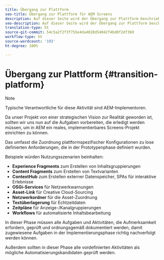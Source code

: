 ```yaml
---
title: Übergang zur Plattform
seo-title: Übergang zur Plattform für AEM Screens
description: Auf dieser Seite wird der Übergang zur Plattform beschrieben.
seo-description: Auf dieser Seite wird der Übergang zur Plattform beschrieben.
translation-type: ht
source-git-commit: 54c5a2f2f3f755e4da4028d54042f4bd8f2df369
workflow-type: ht
source-wordcount: '193'
ht-degree: 100%

---
```



# Übergang zur Plattform {#transition-platform}

>[!NOTE]
>
>Typische Verantwortliche für diese Aktivität sind AEM-Implementoren.

Da unser Projekt von einer strategischen Vision zur Realität geworden ist, sollten wir uns nun auf die Aufgaben vorbereiten, die erledigt werden müssen, um in AEM ein reales, implementierbares Screens-Projekt einrichten zu können.

Das umfasst die Zuordnung plattformspezifischer Konfigurationen zu lose definierten Anforderungen, die in der Prototypenphase definiert wurden.

Beispiele würden Nutzungsszenarien beinhalten:

* **Experience Fragments** zum Erstellen von Inhaltsgruppierungen
* **Content Fragments** zum Erstellen von Textvarianten
* **ContextHub** zum Erstellen externer Datenspeicher, SPAs für interaktive Erlebnisse
* **OSGi-Services** für Netzwerkwarnungen
* **Asset-Link** für Creative Cloud-Sourcing
* **Netzwerkordner** für die Asset-Zuordnung
* **Textüberlagerung** für Echtzeitdaten
* **Zeitpläne** für Anzeige-/Kanalgruppierungen
* **Workflows** für automatisierte Inhaltsbearbeitung

In dieser Phase müssen alle Aufgaben und Aktivitäten, die Aufmerksamkeit erfordern, geprüft und ordnungsgemäß dokumentiert werden, damit zugewiesene Aufgaben in der Implementierungsphase richtig nachverfolgt werden können.

Außerdem sollten in dieser Phase alle vordefinierten Aktivitäten als mögliche Automatisierungskandidaten geprüft werden.
